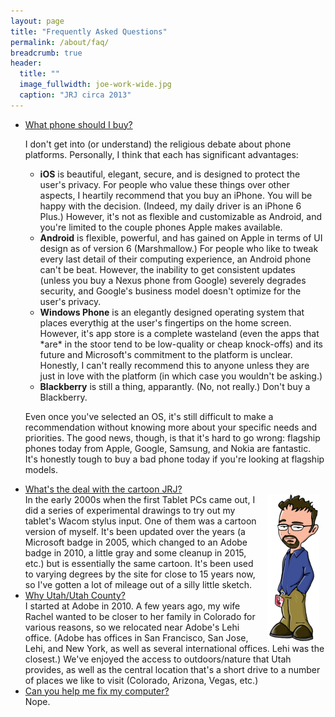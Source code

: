 ```yaml
---
layout: page
title: "Frequently Asked Questions"
permalink: /about/faq/
breadcrumb: true
header:
  title: ""
  image_fullwidth: joe-work-wide.jpg
  caption: "JRJ circa 2013"
---
```

<ul class="accordion" data-accordion>
  <li class="accordion-navigation">
    <a href="#panel1a">What phone should I buy?</a>
    <div id="panel1a" class="content">
        <p>I don't get into (or understand) the religious debate about phone platforms. Personally, I think that each has significant advantages:</p>
        <ul>
          <li><strong>iOS</strong> is beautiful, elegant, secure, and is designed to protect the user's privacy. For people who value these things over other aspects, I heartily recommend that you buy an iPhone. You will be happy with the decision. (Indeed, my daily driver is an iPhone 6 Plus.) However, it's not as flexible and customizable as Android, and you're limited to the couple phones Apple makes available. </li>
          <li><strong>Android</strong> is flexible, powerful, and has gained on Apple in terms of UI design as of version 6 (Marshmallow.) For people who like to tweak every last detail of their computing experience, an Android phone can't be beat. However, the inability to get consistent updates (unless you buy a Nexus phone from Google) severely degrades security, and Google's business model doesn't optimize for the user's privacy.</li>
          <li><strong>Windows Phone</strong> is an elegantly designed operating system that places everythig at the user's fingertips on the home screen. However, it's app store is a complete wasteland (even the apps that *are* in the stoor tend to be low-quality or cheap knock-offs) and its future and Microsoft's commitment to the platform is unclear. Honestly, I can't really recommend this to anyone unless they are just in love with the platform (in which case you wouldn't be asking.)</li>
          <li><strong>Blackberry</strong> is still a thing, apparantly. (No, not really.) Don't buy a Blackberry.</li>
         </ul>
         <p>Even once you've selected an OS, it's still difficult to make a recommendation without knowing more about your specific needs and priorities. The good news, though, is that it's hard to go wrong: flagship phones today from Apple, Google, Samsung, and Nokia are fantastic. It's honestly tough to buy a bad phone today if you're looking at flagship models.</p>
    </div>
  </li>
  <li class="accordion-navigation">
    <a href="#panel2a">What's the deal with the cartoon JRJ?</a>
    <div id="panel2a" class="content">
        <a href="/images/galleries/jrjheadshots/jrj-toon.png"><img src="/images/galleries/jrjheadshots/jrj-toon.png" align="right" width="83" hspace="10"/></a>
        In the early 2000s when the first Tablet PCs came out, I did a series of experimental drawings to try out my tablet's Wacom stylus input. One of them was a cartoon version of myself. It's been updated over the years (a Microsoft badge in 2005, which changed to an Adobe badge in 2010, a little gray and some cleanup in 2015, etc.) but is essentially the same cartoon. It's been used to varying degrees by the site for close to 15 years now, so I've gotten a lot of mileage out of a silly little sketch.
    </div>
  </li>
  <li class="accordion-navigation">
    <a href="#panel3a">Why Utah/Utah County?</a>
    <div id="panel3a" class="content">
        I started at Adobe in 2010. A few years ago, my wife Rachel wanted to be closer to her family in Colorado for various reasons, so we relocated near Adobe's Lehi office. (Adobe has offices in San Francisco, San Jose, Lehi, and New York, as well as several international offices. Lehi was the closest.) We've enjoyed the access to outdoors/nature that Utah provides, as well as the central location that's a short drive to a number of places we like to visit (Colorado, Arizona, Vegas, etc.) 
    </div>
  </li>
  <li class="accordion-navigation">
    <a href="#panel4a">Can you help me fix my computer?</a>
    <div id="panel4a" class="content">
        Nope.
    </div>
  </li>
</ul>
